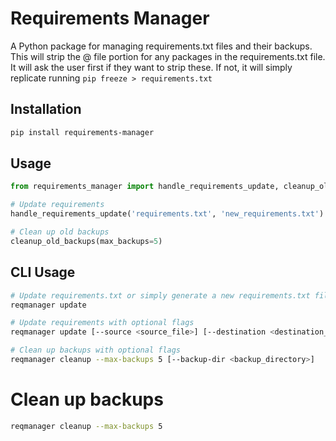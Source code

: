 # Requirements Manager

A Python package for managing requirements.txt files and their backups.
This will strip the @ file portion for any packages in the requirements.txt file. 
It will ask the user first if they want to strip these. If not, it will simply replicate 
running ```pip freeze > requirements.txt```

## Installation

```bash
pip install requirements-manager
```

## Usage

```python
from requirements_manager import handle_requirements_update, cleanup_old_backups

# Update requirements
handle_requirements_update('requirements.txt', 'new_requirements.txt')

# Clean up old backups
cleanup_old_backups(max_backups=5)
```

## CLI Usage

```bash
# Update requirements.txt or simply generate a new requirements.txt file.
reqmanager update

# Update requirements with optional flags
reqmanager update [--source <source_file>] [--destination <destination_file>]

# Clean up backups with optional flags
reqmanager cleanup --max-backups 5 [--backup-dir <backup_directory>]
```

# Clean up backups
```bash
reqmanager cleanup --max-backups 5
```
